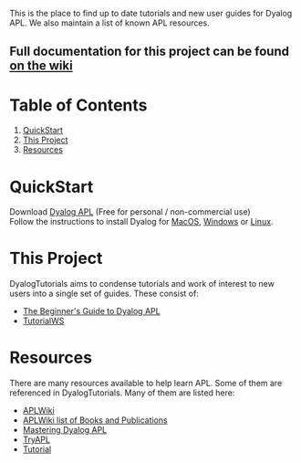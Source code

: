 This is the place to find up to date tutorials and new user guides for Dyalog APL. We also maintain a list of known APL resources.

## Full documentation for this project can be found [on the wiki](https://github.com/rikedyp/DyalogTutorials/wiki)

# Table of Contents
1. [QuickStart](#quickstart)
2. [This Project](#this-project)
3. [Resources](#resources)

# QuickStart
Download [Dyalog APL](https://www.dyalog.com/download-zone.htm) (Free for personal / non-commercial use)  
Follow the instructions to install Dyalog for [MacOS](http://docs.dyalog.com/17.0/Dyalog%20for%20macOS%20Installation%20and%20Configuration%20Guide.pdf), [Windows](http://docs.dyalog.com/17.0/Dyalog%20for%20Microsoft%20Windows%20Installation%20and%20Configuration%20Guide.pdf) or [Linux](http://docs.dyalog.com/17.0/Dyalog%20for%20UNIX%20Installation%20and%20Configuration%20Guide.pdf).  

# This Project
DyalogTutorials aims to condense tutorials and work of interest to new users into a single set of guides. These consist of:
- [The Beginner's Guide to Dyalog APL](https://github.com/rikedyp/DyalogTutorials/tree/master/Beginner's%20Guide)
- [TutorialWS](/TutorialWS)

# Resources
There are many resources available to help learn APL. Some of them are referenced in DyalogTutorials. Many of them are listed here:
- [APLWiki](https://aplwiki.com/)
- [APLWiki list of Books and Publications](https://aplwiki.com/BooksAndPublications)
- [Mastering Dyalog APL](https://www.dyalog.com/mastering-dyalog-apl.htm)
- [TryAPL](http://tryAPL.org)
- [Tutorial](https://tutorial.dyalog.com/)
